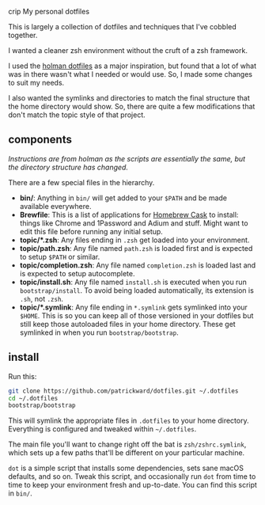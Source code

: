 crip My personal dotfiles

This is largely a collection of dotfiles and techniques that I've cobbled together.

I wanted a cleaner zsh environment without the cruft of a zsh framework.

I used the [holman dotfiles](https://github.com/holman/dotfiles) as a major inspiration, but found that a lot of what was in there wasn't what I needed or would use. So, I made some changes to suit my needs.

I also wanted the symlinks and directories to match the final structure that the home directory would show. So, there are quite a few modifications that don't match the topic style of that project.

## components

_Instructions are from holman as the scripts are essentially the same, but the directory structure has changed._

There are a few special files in the hierarchy.

- **bin/**: Anything in `bin/` will get added to your `$PATH` and be made
  available everywhere.
- **Brewfile**: This is a list of applications for [Homebrew Cask](https://caskroom.github.io) to install: things like Chrome and 1Password and Adium and stuff. Might want to edit this file before running any initial setup.
- **topic/\*.zsh**: Any files ending in `.zsh` get loaded into your
  environment.
- **topic/path.zsh**: Any file named `path.zsh` is loaded first and is
  expected to setup `$PATH` or similar.
- **topic/completion.zsh**: Any file named `completion.zsh` is loaded
  last and is expected to setup autocomplete.
- **topic/install.sh**: Any file named `install.sh` is executed when you run `bootstrap/install`. To avoid being loaded automatically, its extension is `.sh`, not `.zsh`.
- **topic/\*.symlink**: Any file ending in `*.symlink` gets symlinked into
  your `$HOME`. This is so you can keep all of those versioned in your dotfiles
  but still keep those autoloaded files in your home directory. These get
  symlinked in when you run `bootstrap/bootstrap`.

## install

Run this:

```sh
git clone https://github.com/patrickward/dotfiles.git ~/.dotfiles
cd ~/.dotfiles
bootstrap/bootstrap
```

This will symlink the appropriate files in `.dotfiles` to your home directory.
Everything is configured and tweaked within `~/.dotfiles`.

The main file you'll want to change right off the bat is `zsh/zshrc.symlink`,
which sets up a few paths that'll be different on your particular machine.

`dot` is a simple script that installs some dependencies, sets sane macOS
defaults, and so on. Tweak this script, and occasionally run `dot` from
time to time to keep your environment fresh and up-to-date. You can find
this script in `bin/`.


